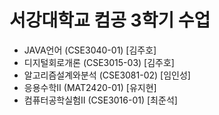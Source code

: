 # 서강대학교 컴공 3학기 수업

- JAVA언어 (CSE3040-01) [김주호]
- 디지털회로개론 (CSE3015-03) [김주호]
- 알고리즘설계와분석 (CSE3081-02) [임인성]
- 응용수학II (MAT2420-01) [유지현]
- 컴퓨터공학실험II (CSE3016-01) [최준석]
